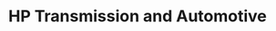 ---
title: "HP Transmission and Automotive"
url: /rio-medina/hp-transmission-and-automotive/
shop: car repair
---